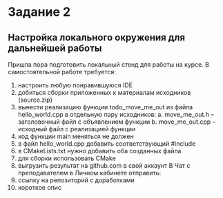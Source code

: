 # Задание 2
## Настройка локального окружения для дальнейшей работы
Пришла пора подготовить локальный стенд для работы на курсе.
В самостоятельной работе требуется:
1. настроить любую понравившуюся IDE
2. добиться сборки приложенных к материалам исходников (source.zip)
3. вынести реализацию функции todo_move_me_out из файла hello_world.cpp в
   отдельную пару исходников:
   a. move_me_out.h – заголовочный файл с объявлением функции
   b. move_me_out.cpp – исходный файл с реализацией функции
4. код функции main меняться не должен
5. в файл hello_world.cpp добавить соответствующий #include
6. в CMakeLists.txt нужно добавить оба созданных файла
7. для сборки использовать CMake
8. выгрузить результат на github.com в свой аккаунт
   В Чат с преподавателем в Личном кабинете отправить:
1. ссылку на репозиторий с доработками
2. короткое опис